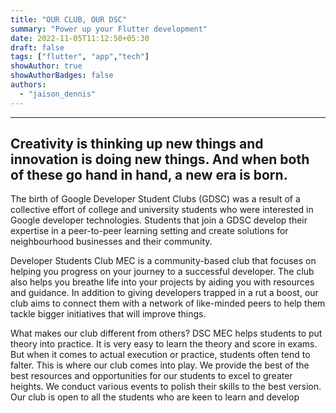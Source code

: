 ```yaml
---
title: "OUR CLUB, OUR DSC"
summary: "Power up your Flutter development"
date: 2022-11-05T11:12:50+05:30
draft: false
tags: ["flutter", "app","tech"]
showAuthor: true
showAuthorBadges: false
authors:
  - "jaison_dennis"
---
```


---
Creativity is thinking up new things and innovation is doing new things. And when both of these go hand in hand, a new era is born. 
---

The birth of Google Developer Student Clubs (GDSC) was a result of a collective effort of college and university students who were interested in Google developer technologies. Students that join a GDSC develop their expertise in a peer-to-peer learning setting and create solutions for neighbourhood businesses and their community.

Developer Students Club MEC is a community-based club that focuses on helping you progress on your journey to a successful developer. The club also helps you breathe life into your projects by aiding you with resources and guidance. In addition to giving developers trapped in a rut a boost, our club aims to connect them with a network of like-minded peers to help them tackle bigger initiatives that will improve things.

What makes our club different from others? 
DSC MEC helps students to put theory into practice. It is very easy to learn the theory and score in exams. But when it comes to actual execution or practice, students often tend to falter. This is where our club comes into play. We provide the best of the best resources and opportunities for our students to excel to greater heights. We conduct various events to polish their skills to the best version. Our club is open to all the students who are keen to learn and develop
